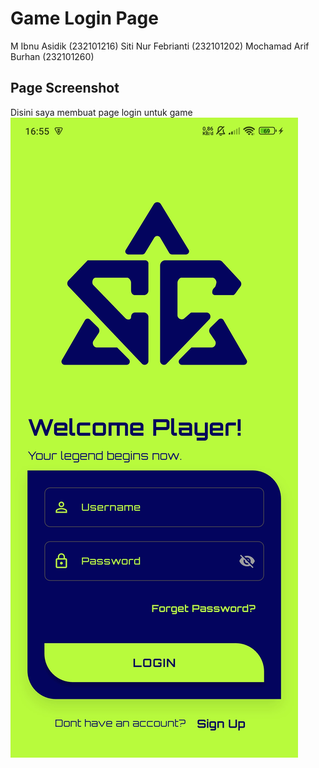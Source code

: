# Game Login Page

M Ibnu Asidik (232101216)
Siti Nur Febrianti (232101202)
Mochamad Arif Burhan (232101260)

## Page Screenshot
Disini saya membuat page login untuk game 
![SS page](assets/images/ss.jpg)
